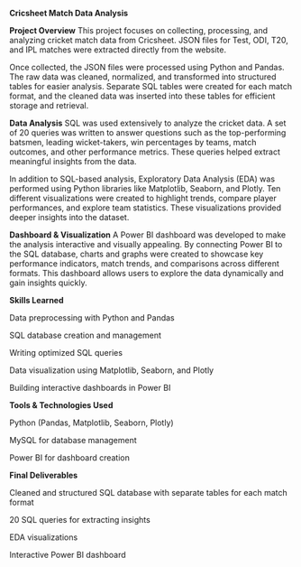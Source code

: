 **Cricsheet Match Data Analysis**

**Project Overview**
This project focuses on collecting, processing, and analyzing cricket match data from Cricsheet.  JSON files for Test, ODI, T20, and IPL matches were extracted directly from the website. 

Once collected, the JSON files were processed using Python and Pandas. The raw data was cleaned, normalized, and transformed into structured tables for easier analysis. Separate SQL tables were created for each match format, and the cleaned data was inserted into these tables for efficient storage and retrieval.

**Data Analysis**
SQL was used extensively to analyze the cricket data. A set of 20 queries was written to answer questions such as the top-performing batsmen, leading wicket-takers, win percentages by teams, match outcomes, and other performance metrics. These queries helped extract meaningful insights from the data.

In addition to SQL-based analysis, Exploratory Data Analysis (EDA) was performed using Python libraries like Matplotlib, Seaborn, and Plotly. Ten different visualizations were created to highlight trends, compare player performances, and explore team statistics. These visualizations provided deeper insights into the dataset.

**Dashboard & Visualization**
A Power BI dashboard was developed to make the analysis interactive and visually appealing. By connecting Power BI to the SQL database, charts and graphs were created to showcase key performance indicators, match trends, and comparisons across different formats. This dashboard allows users to explore the data dynamically and gain insights quickly.

**Skills Learned**

Data preprocessing with Python and Pandas

SQL database creation and management

Writing optimized SQL queries

Data visualization using Matplotlib, Seaborn, and Plotly

Building interactive dashboards in Power BI

**Tools & Technologies Used**

Python (Pandas, Matplotlib, Seaborn, Plotly)

MySQL for database management

Power BI for dashboard creation


**Final Deliverables**

Cleaned and structured SQL database with separate tables for each match format

20 SQL queries for extracting insights

EDA visualizations 

Interactive Power BI dashboard

